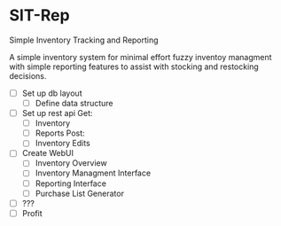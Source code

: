 # SIT-Rep
Simple Inventory Tracking and Reporting

A simple inventory system for minimal effort fuzzy inventoy managment with simple reporting features to assist with stocking and restocking decisions.

- [ ] Set up db layout
  - [ ] Define data structure
- [ ] Set up rest api
  Get:
  - [ ] Inventory
  - [ ] Reports
  Post:
  - [ ] Inventory Edits
- [ ] Create WebUI
  - [ ] Inventory Overview
  - [ ] Inventory Managment Interface
  - [ ] Reporting Interface
  - [ ] Purchase List Generator
- [ ] ???
- [ ] Profit

